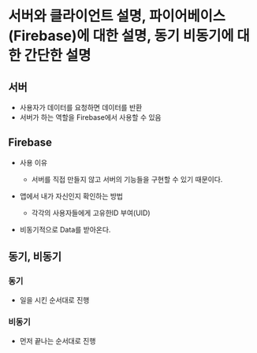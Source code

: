 # 서버와 클라이언트 설명, 파이어베이스(Firebase)에 대한 설명, 동기 비동기에 대한 간단한 설명

## 서버

- 사용자가 데이터를 요청하면 데이터를 반환
- 서버가 하는 역할을 Firebase에서 사용할 수 있음

## Firebase

- 사용 이유

  - 서버를 직접 만들지 않고 서버의 기능들을 구현할 수 있기 때문이다.

- 앱에서 내가 자신인지 확인하는 방법

  - 각각의 사용자들에게 고유한ID 부여(UID)

- 비동기적으로 Data를 받아온다.

## 동기, 비동기

### 동기

- 일을 시킨 순서대로 진행

### 비동기

- 먼저 끝나는 순서대로 진행




